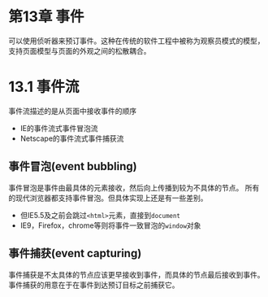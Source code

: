 # 第13章 事件
可以使用侦听器来预订事件。这种在传统的软件工程中被称为观察员模式的模型，支持页面模型与页面的外观之间的松散耦合。

# 13.1  事件流

事件流描述的是从页面中接收事件的顺序
- IE的事件流式事件冒泡流
- Netscape的事件流式事件捕获流

## 事件冒泡(event bubbling)

事件冒泡是事件由最具体的元素接收，然后向上传播到较为不具体的节点。
所有的现代浏览器都支持事件冒泡。但具体实现上还是有一些差别。
- 但IE5.5及之前会跳过`<html>`元素，直接到`document`
- IE9，Firefox，chrome等则将事件一致冒泡的`window`对象

## 事件捕获(event capturing)
事件捕获是不太具体的节点应该更早接收到事件，而具体的节点最后接收到事件。
事件捕获的用意在于在事件到达预订目标之前捕获它。

